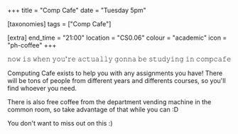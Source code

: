 +++
title = "Comp Cafe"
date = "Tuesday 5pm"

[taxonomies]
tags = ["Comp Cafe"]

[extra]
end_time = "21:00"
location = "CS0.06"
colour = "academic"
icon = "ph-coffee"
+++

𝚗𝚘𝚠 𝚒𝚜 𝚠𝚑𝚎𝚗 𝚢𝚘𝚞'𝚛𝚎 𝚊𝚌𝚝𝚞𝚊𝚕𝚕𝚢 𝚐𝚘𝚗𝚗𝚊 𝚋𝚎 𝚜𝚝𝚞𝚍𝚢𝚒𝚗𝚐 𝚒𝚗 𝚌𝚘𝚖𝚙𝚌𝚊𝚏𝚎

Computing Cafe exists to help you with any assignments you have! There will be tons of people from different years and differents courses, so you'll find whoever you need.

There is also free coffee from the department vending machine in the common room, so take advantage of that while you can :D

You don't want to miss out on this :)
